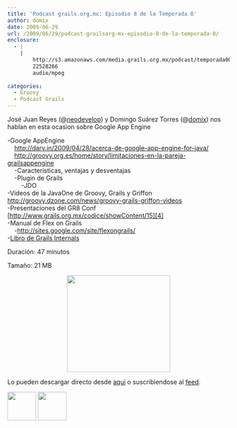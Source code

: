 ```yaml
---
title: 'Podcast grails.org.mx: Episodio 8 de la Temporada 0'
author: domix
date: 2009-06-29
url: /2009/06/29/podcast-grailsorg-mx-episodio-8-de-la-temporada-0/
enclosure:
  - |
    |
        http://s3.amazonaws.com/media.grails.org.mx/podcast/temporada00/00x08.mp3
        22528266
        audio/mpeg
        
categories:
  - Groovy
  - Podcast Grails
---
```

Jos&eacute; Juan Reyes (@[neodevelop][1]) y Domingo Su&aacute;rez Torres (@[domix][2]) nos hablan en esta ocasion sobre Google App Engine[ ][3]

-Google AppEngine  
&nbsp;&nbsp;&nbsp; <http://darv.in/2009/04/28/acerca-de-google-app-engine-for-java/>  
&nbsp;&nbsp;&nbsp; <http://groovy.org.es/home/story/limitaciones-en-la-pareja-grailsappengine>  
&nbsp;&nbsp;&nbsp; -Caracteristicas, ventajas y desventajas  
&nbsp;&nbsp;&nbsp; -Plugin de Grails  
&nbsp;&nbsp;&nbsp;&nbsp;&nbsp;&nbsp;&nbsp; -JDO  
-Videos de la JavaOne de Groovy, Grails y Griffon  
<http://groovy.dzone.com/news/groovy-grails-griffon-videos>  
-Presentaciones del GR8 Conf  
[http://www.grails.org.mx/codice/showContent/15][4]  
-Manual de Flex on Grails  
&nbsp;&nbsp;&nbsp; -<http://sites.google.com/site/flexongrails/>  
-[Libro de Grails Internals][5]

Duraci&oacute;n: 47 minutos

Tama&ntilde;o: 21 MB

<p class='rtecenter' style='text-align: center;'>
  <img src='http://s3.amazonaws.com/media.grails.org.mx/podcast/podcast.jpg' alt='' width='234' height='219' />
</p>

Lo pueden descargar directo desde [aqui][6] o suscribiendose al [feed][7].

[<img src='http://www.springhispano.org/images/itunesicon.png' alt='' width='65' height='65' />][8] [<img src='http://www.springhispano.org/images/rssicon.png' alt='' width='65' height='65' />][7]

 [1]: http://twitter.com/neodevelop
 [2]: http://twitter.com/domix
 [3]: http://www.gr8conf.org/
 [4]: ../showContent/15
 [5]: http://github.com/dima767/grails-internals-handbook
 [6]: http://s3.amazonaws.com/media.grails.org.mx/podcast/temporada00/00x08.mp3
 [7]: http://podcast.springhispano.org/grails.xml
 [8]: http://phobos.apple.com/WebObjects/MZStore.woa/wa/viewPodcast?id=291350367